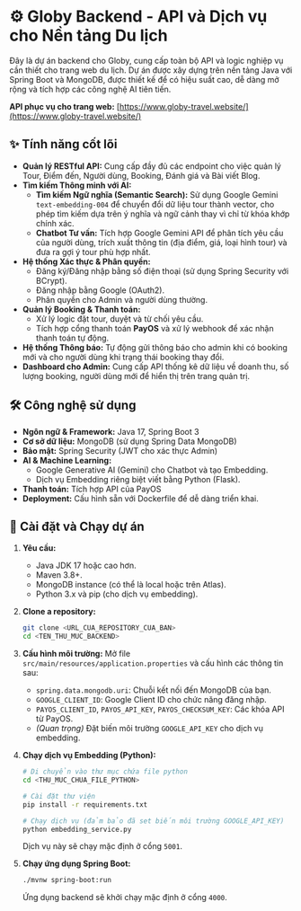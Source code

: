 # ⚙️ Globy Backend - API và Dịch vụ cho Nền tảng Du lịch

Đây là dự án backend cho Globy, cung cấp toàn bộ API và logic nghiệp vụ cần thiết cho trang web du lịch. Dự án được xây dựng trên nền tảng Java với Spring Boot và MongoDB, được thiết kế để có hiệu suất cao, dễ dàng mở rộng và tích hợp các công nghệ AI tiên tiến.

**API phục vụ cho trang web:** [https://www.globy-travel.website/](https://www.globy-travel.website/)

## ✨ Tính năng cốt lõi

-   **Quản lý RESTful API:** Cung cấp đầy đủ các endpoint cho việc quản lý Tour, Điểm đến, Người dùng, Booking, Đánh giá và Bài viết Blog.
-   **Tìm kiếm Thông minh với AI:**
    -   **Tìm kiếm Ngữ nghĩa (Semantic Search):** Sử dụng Google Gemini `text-embedding-004` để chuyển đổi dữ liệu tour thành vector, cho phép tìm kiếm dựa trên ý nghĩa và ngữ cảnh thay vì chỉ từ khóa khớp chính xác.
    -   **Chatbot Tư vấn:** Tích hợp Google Gemini API để phân tích yêu cầu của người dùng, trích xuất thông tin (địa điểm, giá, loại hình tour) và đưa ra gợi ý tour phù hợp nhất.
-   **Hệ thống Xác thực & Phân quyền:**
    -   Đăng ký/Đăng nhập bằng số điện thoại (sử dụng Spring Security với BCrypt).
    -   Đăng nhập bằng Google (OAuth2).
    -   Phân quyền cho Admin và người dùng thường.
-   **Quản lý Booking & Thanh toán:**
    -   Xử lý logic đặt tour, duyệt và từ chối yêu cầu.
    -   Tích hợp cổng thanh toán **PayOS** và xử lý webhook để xác nhận thanh toán tự động.
-   **Hệ thống Thông báo:** Tự động gửi thông báo cho admin khi có booking mới và cho người dùng khi trạng thái booking thay đổi.
-   **Dashboard cho Admin:** Cung cấp API thống kê dữ liệu về doanh thu, số lượng booking, người dùng mới để hiển thị trên trang quản trị.

## 🛠️ Công nghệ sử dụng

-   **Ngôn ngữ & Framework:** Java 17, Spring Boot 3
-   **Cơ sở dữ liệu:** MongoDB (sử dụng Spring Data MongoDB)
-   **Bảo mật:** Spring Security (JWT cho xác thực Admin)
-   **AI & Machine Learning:**
    -   Google Generative AI (Gemini) cho Chatbot và tạo Embedding.
    -   Dịch vụ Embedding riêng biệt viết bằng Python (Flask).
-   **Thanh toán:** Tích hợp API của PayOS
-   **Deployment:** Cấu hình sẵn với Dockerfile để dễ dàng triển khai.

## 🚀 Cài đặt và Chạy dự án

1.  **Yêu cầu:**
    -   Java JDK 17 hoặc cao hơn.
    -   Maven 3.8+.
    -   MongoDB instance (có thể là local hoặc trên Atlas).
    -   Python 3.x và pip (cho dịch vụ embedding).

2.  **Clone a repository:**
    ```bash
    git clone <URL_CUA_REPOSITORY_CUA_BAN>
    cd <TEN_THU_MUC_BACKEND>
    ```

3.  **Cấu hình môi trường:**
    Mở file `src/main/resources/application.properties` và cấu hình các thông tin sau:
    -   `spring.data.mongodb.uri`: Chuỗi kết nối đến MongoDB của bạn.
    -   `GOOGLE_CLIENT_ID`: Google Client ID cho chức năng đăng nhập.
    -   `PAYOS_CLIENT_ID`, `PAYOS_API_KEY`, `PAYOS_CHECKSUM_KEY`: Các khóa API từ PayOS.
    -   *(Quan trọng)* Đặt biến môi trường `GOOGLE_API_KEY` cho dịch vụ embedding.

4.  **Chạy dịch vụ Embedding (Python):**
    ```bash
    # Di chuyển vào thư mục chứa file python
    cd <THU_MUC_CHUA_FILE_PYTHON> 
    
    # Cài đặt thư viện
    pip install -r requirements.txt
    
    # Chạy dịch vụ (đảm bảo đã set biến môi trường GOOGLE_API_KEY)
    python embedding_service.py
    ```
    Dịch vụ này sẽ chạy mặc định ở cổng `5001`.

5.  **Chạy ứng dụng Spring Boot:**
    ```bash
    ./mvnw spring-boot:run
    ```
    Ứng dụng backend sẽ khởi chạy mặc định ở cổng `4000`.
